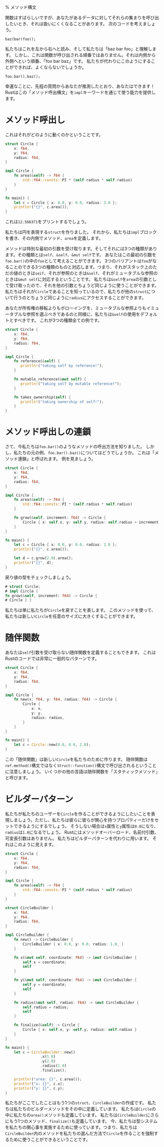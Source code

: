 % メソッド構文

関数はすばらしいですが、あなたがあるデータに対してそれらの集まりを呼び出したいとき、それは扱いにくくなることがあります。
次のコードを考えましょう。

```rust,ignore
baz(bar(foo));
```

私たちはこれを左から右へと読み、そして私たちは「baz bar foo」と理解します。
しかし、これは関数が呼び出される順番ではありません。それは内側から外側へという順番、「foo bar baz」です。
私たちが代わりにこのようにすることができれば、よくならないでしょうか。

```rust,ignore
foo.bar().baz();
```

幸運なことに、先程の質問からあなたが推測したとおり、あなたはできます！　
Rustはこの「メソッド呼出構文」を`impl`キーワードを通じて使う能力を提供します。

# メソッド呼出し

これはそれがどのように動くのかということです。

```rust
struct Circle {
    x: f64,
    y: f64,
    radius: f64,
}

impl Circle {
    fn area(&self) -> f64 {
        std::f64::consts::PI * (self.radius * self.radius)
    }
}

fn main() {
    let c = Circle { x: 0.0, y: 0.0, radius: 2.0 };
    println!("{}", c.area());
}
```

これは`12.566371`をプリントするでしょう。

私たちは円を表現する`struct`を作りました。
それから、私たちは`impl`ブロックを書き、その内側でメソッド、`area`を定義します。

メソッドは特別な最初の引数を受け取ります。そしてそれには3つの種類があります。その種類とは`self`、`&self`、`&mut self`です。
あなたはこの最初の引数を`foo.bar()`の中の`foo`として考えることができます。
3つのバリアントは`foo`がなることのできる3つの種類のものと対応します。つまり、それがスタック上のただの値のときは`seif`、それが参照のときは`&self`、それがミュータブルな参照のときは`&mut self`に対応するということです。
私たちは`&self`を`area`の引数として受け取ったので、それを他の引数とちょうど同じように使うことができます。
私たちはそれが`Circle`であることを知っているので、私たちが他の`struct`について行うのとちょうど同じように`radius`にアクセスすることができます。

あなたが所有権の移転よりもボローイングを、ミュータブルな参照よりもイミュータブルな参照を選ぶべきであるのと同様に、私たちは`&self`の使用をデフォルトとすべきです。
これが3つの種類全ての例です。

```rust
struct Circle {
    x: f64,
    y: f64,
    radius: f64,
}

impl Circle {
    fn reference(&self) {
       println!("taking self by reference!");
    }

    fn mutable_reference(&mut self) {
       println!("taking self by mutable reference!");
    }

    fn takes_ownership(self) {
       println!("taking ownership of self!");
    }
}
```

# メソッド呼出しの連鎖

さて、今私たちは`foo.bar()`のようなメソッドの呼出方法を知りました。
しかし、私たちの元の例、`foo.bar().baz()`についてはどうでしょうか。
これは「メソッド連鎖」と呼ばれます。
例を見ましょう。

```rust
struct Circle {
    x: f64,
    y: f64,
    radius: f64,
}

impl Circle {
    fn area(&self) -> f64 {
        std::f64::consts::PI * (self.radius * self.radius)
    }

    fn grow(&self, increment: f64) -> Circle {
        Circle { x: self.x, y: self.y, radius: self.radius + increment }
    }
}

fn main() {
    let c = Circle { x: 0.0, y: 0.0, radius: 2.0 };
    println!("{}", c.area());

    let d = c.grow(2.0).area();
    println!("{}", d);
}
```

戻り値の型をチェックしましょう。

```rust
# struct Circle;
# impl Circle {
fn grow(&self, increment: f64) -> Circle {
# Circle } }
```

私たちは単に私たちが`Circle`を戻すことを表します。
このメソッドを使って、私たちは新しい`Circle`を任意のサイズに大きくすることができます。

# 随伴関数

あなたは`self`引数を受け取らない随伴関数を定義することもできます。
これはRustのコードでは非常に一般的なパターンです。

```rust
struct Circle {
    x: f64,
    y: f64,
    radius: f64,
}

impl Circle {
    fn new(x: f64, y: f64, radius: f64) -> Circle {
        Circle {
            x: x,
            y: y,
            radius: radius,
        }
    }
}

fn main() {
    let c = Circle::new(0.0, 0.0, 2.0);
}
```

この「随伴関数」は新しい`Circle`を私たちのために作ります。
随伴関数は`ref.method()`構文ではなく`Struct::function()`構文で呼び出されるということに注意しましょう。
いくつかの他の言語は随伴関数を「スタティックメソッド」と呼びます。

# ビルダーパターン

私たちが私たちのユーザーを`Circle`を作ることができるようにしたいことを表現しましょう。ただし、私たちは彼らに彼らが関心を持つプロパティーだけをセットできるようにするでしょう。
そうしない場合は`x`属性と`y`属性は`0.0`になり、`radius`は`1.0`になるでしょう。
Rustにはメソッドオーバーロード、名前付引数、可変長引数はありません。
私たちはビルダーパターンを代わりに用います。
それはこのように見えます。

```rust
struct Circle {
    x: f64,
    y: f64,
    radius: f64,
}

impl Circle {
    fn area(&self) -> f64 {
        std::f64::consts::PI * (self.radius * self.radius)
    }
}

struct CircleBuilder {
    x: f64,
    y: f64,
    radius: f64,
}

impl CircleBuilder {
    fn new() -> CircleBuilder {
        CircleBuilder { x: 0.0, y: 0.0, radius: 1.0, }
    }

    fn x(&mut self, coordinate: f64) -> &mut CircleBuilder {
        self.x = coordinate;
        self
    }

    fn y(&mut self, coordinate: f64) -> &mut CircleBuilder {
        self.y = coordinate;
        self
    }

    fn radius(&mut self, radius: f64) -> &mut CircleBuilder {
        self.radius = radius;
        self
    }

    fn finalize(&self) -> Circle {
        Circle { x: self.x, y: self.y, radius: self.radius }
    }
}

fn main() {
    let c = CircleBuilder::new()
                .x(1.0)
                .y(2.0)
                .radius(2.0)
                .finalize();

    println!("area: {}", c.area());
    println!("x: {}", c.x);
    println!("y: {}", c.y);
}
```

私たちがここでしたことはもう1つの`struct`、`CircleBuilder`の作成です。
私たちは私たちのビルダーメソッドをその中に定義しています。
私たちは`Circle`の中に私たちの`area()`メソッドも定義しています。
私たちは`CircleBuilder`にさらにもう1つのメソッド、`finalize()`も定義しています。
今、私たちは型システムを私たちの関心事を実施するために使っています。つまり、私たちは`CircleBuilder`内のメソッドを私たちの選んだ方法で`Circle`を作ることを強制するために使うことができるということです。
